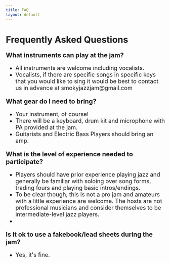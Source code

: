 ```yaml
---
title: FAQ
layout: default
---
```

<style>
.faq-content {
  max-width: 800px;
  margin: 0 auto;
}
.faq-question {
  font-size: 20px;
  margin-top: 20px;
  margin-bottom: 10px;
}
.faq-answer {
  font-size: 18px;
  margin-bottom: 15px;
}
</style>

<div class="faq-content">
  <h1><strong>Frequently Asked Questions</strong></h1>

  <h3 class="faq-question"><strong>What instruments can play at the jam?</strong></h3>
  <ul class="faq-answer">
    <li>All instruments are welcome including vocalists.</li>
    <li>Vocalists, if there are specific songs in specific keys that you would like to sing it would be best to contact us in advance at smokyjazzjam@gmail.com</li>
  </ul>

  <h3 class="faq-question"><strong>What gear do I need to bring?</strong></h3>
  <ul class="faq-answer">
    <li>Your instrument, of course!</li>
    <li>There will be a keyboard, drum kit and microphone with PA provided at the jam.</li>
    <li>Guitarists and Electric Bass Players should bring an amp.</li>
  </ul>

  <h3 class="faq-question"><strong>What is the level of experience needed to participate?</strong></h3>
  <ul class="faq-answer">
    <li> Players should have prior experience playing jazz and generally be familiar with soloing over song forms, trading fours and playing basic intros/endings.</li> 
    <li> To be clear though, this is not a pro jam and amateurs with a little experience are welcome. The hosts are not professional musicians and consider themselves to be intermediate-level jazz players.</li>
    <li></li>
  </ul>

  <h3 class="faq-question"><strong>Is it ok to use a fakebook/lead sheets during the jam?</strong></h3>
  <ul class="faq-answer">
    <li>Yes, it's fine.</li>
  </ul>
</div>
